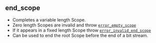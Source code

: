 ## end_scope

- Completes a variable length Scope.
- Zero length Scopes are invalid and throw [`error_empty_scope`](error_empty_scope.md)
- If it appears in a fixed length Scope throw [`error_invalid_end_scope`](error_invalid_end_scope.md)
- Can be used to end the root Scope before the end of a bit stream.